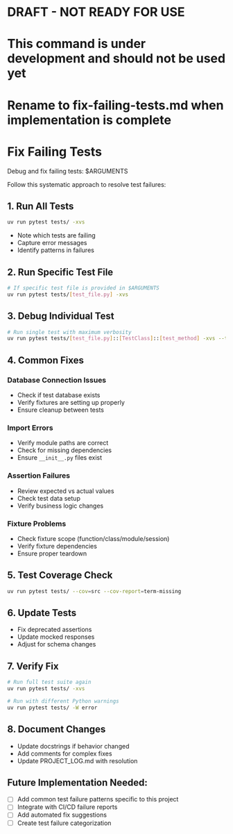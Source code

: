 # DRAFT - NOT READY FOR USE
# This command is under development and should not be used yet
# Rename to fix-failing-tests.md when implementation is complete

# Fix Failing Tests

Debug and fix failing tests: $ARGUMENTS

Follow this systematic approach to resolve test failures:

## 1. Run All Tests
```bash
uv run pytest tests/ -xvs
```
- Note which tests are failing
- Capture error messages
- Identify patterns in failures

## 2. Run Specific Test File
```bash
# If specific test file is provided in $ARGUMENTS
uv run pytest tests/[test_file.py] -xvs
```

## 3. Debug Individual Test
```bash
# Run single test with maximum verbosity
uv run pytest tests/[test_file.py]::[TestClass]::[test_method] -xvs --tb=long
```

## 4. Common Fixes

### Database Connection Issues
- Check if test database exists
- Verify fixtures are setting up properly
- Ensure cleanup between tests

### Import Errors
- Verify module paths are correct
- Check for missing dependencies
- Ensure `__init__.py` files exist

### Assertion Failures
- Review expected vs actual values
- Check test data setup
- Verify business logic changes

### Fixture Problems
- Check fixture scope (function/class/module/session)
- Verify fixture dependencies
- Ensure proper teardown

## 5. Test Coverage Check
```bash
uv run pytest tests/ --cov=src --cov-report=term-missing
```

## 6. Update Tests
- Fix deprecated assertions
- Update mocked responses
- Adjust for schema changes

## 7. Verify Fix
```bash
# Run full test suite again
uv run pytest tests/ -xvs

# Run with different Python warnings
uv run pytest tests/ -W error
```

## 8. Document Changes
- Update docstrings if behavior changed
- Add comments for complex fixes
- Update PROJECT_LOG.md with resolution

## Future Implementation Needed:
- [ ] Add common test failure patterns specific to this project
- [ ] Integrate with CI/CD failure reports
- [ ] Add automated fix suggestions
- [ ] Create test failure categorization